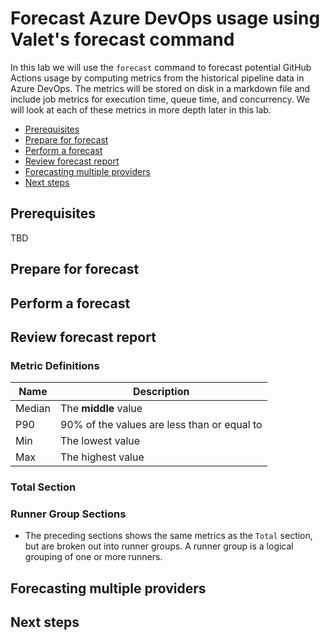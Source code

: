 # Forecast Azure DevOps usage using Valet's forecast command
In this lab we will use the `forecast` command to forecast potential GitHub Actions usage by computing metrics from the historical pipeline data in Azure DevOps.  The metrics will be stored on disk in a markdown file and include job metrics for execution time, queue time, and concurrency.  We will look at each of these metrics in more depth later in this lab.

- [Prerequisites](#prerequisites)
- [Prepare for forecast](#prepare-for-forecast)
- [Perform a forecast](#perform-a-forecast)
- [Review forecast report](#review-forecast-report)
- [Forecasting multiple providers](#forecasting-multiple-providers)
- [Next steps](#next-steps)

## Prerequisites
TBD

## Prepare for forecast

## Perform a forecast

## Review forecast report
  
### Metric Definitions
|  Name | Description |
| ----- | ----------- |
| Median | The __middle__ value |
| P90 | 90% of the values are less than or equal to |
| Min | The lowest value |
| Max | The highest value |
   
### Total Section


### Runner Group Sections
- The preceding sections shows the same metrics as the `Total` section, but are broken out into runner groups. A runner group is a logical grouping of one or more runners.


## Forecasting multiple providers

## Next steps
